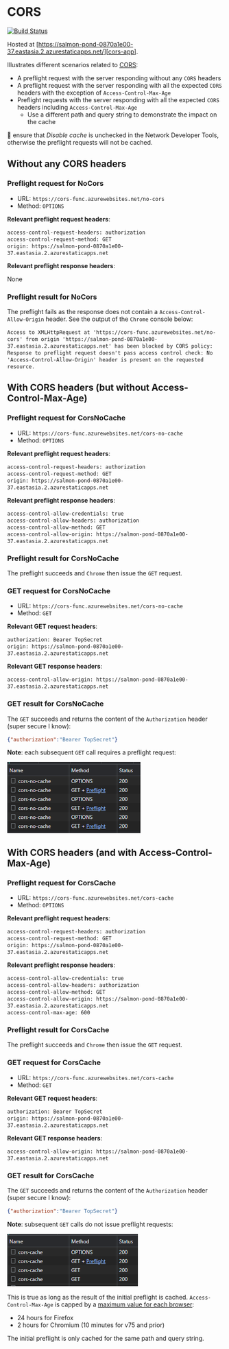 # CORS

[![Build Status][github-actions-shield]][github-actions]

Hosted at [https://salmon-pond-0870a1e00-37.eastasia.2.azurestaticapps.net/][cors-app].

Illustrates different scenarios related to [CORS][cors]:

- A preflight request with the server responding without any `CORS` headers
- A preflight request with the server responding with all the expected `CORS` headers with the exception of `Access-Control-Max-Age`
- Preflight requests with the server responding with all the expected `CORS` headers including `Access-Control-Max-Age`
  - Use a different path and query string to demonstrate the impact on the cache

:rotating_light: ensure that _Disable cache_ is unchecked in the Network Developer Tools, otherwise the preflight requests will not be cached.

## Without any CORS headers

### Preflight request for NoCors

- URL: `https://cors-func.azurewebsites.net/no-cors`
- Method: `OPTIONS`

**Relevant preflight request headers**:

```text
access-control-request-headers: authorization
access-control-request-method: GET
origin: https://salmon-pond-0870a1e00-37.eastasia.2.azurestaticapps.net
```

**Relevant preflight response headers**:

None

### Preflight result for NoCors

The preflight fails as the response does not contain a `Access-Control-Allow-Origin` header. See the output of the `Chrome` console below:

```text
Access to XMLHttpRequest at 'https://cors-func.azurewebsites.net/no-cors' from origin 'https://salmon-pond-0870a1e00-37.eastasia.2.azurestaticapps.net' has been blocked by CORS policy: Response to preflight request doesn't pass access control check: No 'Access-Control-Allow-Origin' header is present on the requested resource.
```

## With CORS headers (but without Access-Control-Max-Age)

### Preflight request for CorsNoCache

- URL: `https://cors-func.azurewebsites.net/cors-no-cache`
- Method: `OPTIONS`

**Relevant preflight request headers**:

```text
access-control-request-headers: authorization
access-control-request-method: GET
origin: https://salmon-pond-0870a1e00-37.eastasia.2.azurestaticapps.net
```

**Relevant preflight response headers**:

```text
access-control-allow-credentials: true
access-control-allow-headers: authorization
access-control-allow-method: GET
access-control-allow-origin: https://salmon-pond-0870a1e00-37.eastasia.2.azurestaticapps.net
```

### Preflight result for CorsNoCache

The preflight succeeds and `Chrome` then issue the `GET` request.

### GET request for CorsNoCache

- URL: `https://cors-func.azurewebsites.net/cors-no-cache`
- Method: `GET`

**Relevant GET request headers**:

```text
authorization: Bearer TopSecret
origin: https://salmon-pond-0870a1e00-37.eastasia.2.azurestaticapps.net
```

**Relevant GET response headers**:

```text
access-control-allow-origin: https://salmon-pond-0870a1e00-37.eastasia.2.azurestaticapps.net
```

### GET result for CorsNoCache

The `GET` succeeds and returns the content of the `Authorization` header (super secure I know):

```json
{"authorization":"Bearer TopSecret"}
```

**Note**: each subsequent `GET` call requires a preflight request:

![One preflight per GET](./docs/img/many-preflights.png)

## With CORS headers (and with Access-Control-Max-Age)

### Preflight request for CorsCache

- URL: `https://cors-func.azurewebsites.net/cors-cache`
- Method: `OPTIONS`

**Relevant preflight request headers**:

```text
access-control-request-headers: authorization
access-control-request-method: GET
origin: https://salmon-pond-0870a1e00-37.eastasia.2.azurestaticapps.net
```

**Relevant preflight response headers**:

```text
access-control-allow-credentials: true
access-control-allow-headers: authorization
access-control-allow-method: GET
access-control-allow-origin: https://salmon-pond-0870a1e00-37.eastasia.2.azurestaticapps.net
access-control-max-age: 600
```

### Preflight result for CorsCache

The preflight succeeds and `Chrome` then issue the `GET` request.

### GET request for CorsCache

- URL: `https://cors-func.azurewebsites.net/cors-cache`
- Method: `GET`

**Relevant GET request headers**:

```text
authorization: Bearer TopSecret
origin: https://salmon-pond-0870a1e00-37.eastasia.2.azurestaticapps.net
```

**Relevant GET response headers**:

```text
access-control-allow-origin: https://salmon-pond-0870a1e00-37.eastasia.2.azurestaticapps.net
```

### GET result for CorsCache

The `GET` succeeds and returns the content of the `Authorization` header (super secure I know):

```json
{"authorization":"Bearer TopSecret"}
```

**Note**: subsequent `GET` calls do not issue preflight requests:

![Single preflight](./docs/img/single-preflight.png)

This is true as long as the result of the initial preflight is cached. `Access-Control-Max-Age` is capped by a [maximum value for each browser][max-age]:

- 24 hours for Firefox
- 2 hours for Chromium (10 minutes for v75 and prior)

The initial preflight is only cached for the same path and query string.

[cors-app]: https://salmon-pond-0870a1e00-37.eastasia.2.azurestaticapps.net/
[cors]: https://developer.mozilla.org/en-US/docs/Web/HTTP/CORS
[max-age]: https://developer.mozilla.org/en-US/docs/Web/HTTP/Headers/Access-Control-Max-Age#Directives
[github-actions-shield]: https://github.com/gabrielweyer/cors/actions/workflows/workflow.yml/badge.svg
[github-actions]: https://github.com/gabrielweyer/cors/actions/workflows/workflow.yml
